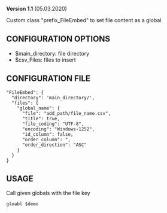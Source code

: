 **Version 1.1** (05.03.2020)

Custom class "prefix_FileEmbed" to set file content as a global

## CONFIGURATION OPTIONS
* $main_directory: file directory
* $csv_Files: files to insert

## CONFIGURATION FILE
```
"FileEmbed": {
  "directory": 'main_directory/',
  "files": {
    "global_name": {
      "file": "add_path/file_name.csv",
      "title": true,
      "file_coding": "UTF-8",
      "encoding": "Windows-1252",
      "id_column": false,
      "order_column": ",
      "order_direction": "ASC"
    }
  }
}
```

## USAGE
Call given globals with the file key
```
gloabl $demo
```
